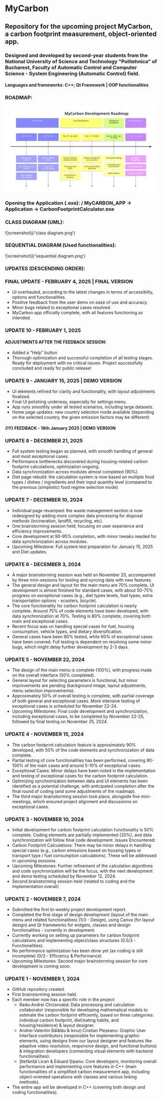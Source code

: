 # MyCarbon
## Repository for the upcoming project MyCarbon, a carbon footprint measurement, object-oriented app.
### Designed and developed by second-year students from the National University of Science and Technology "Politehnica" of Bucharest, Faculty of Automatic Control and Computer Science - System Engineering (Automatic Control) field.
#### Languages and frameworks: C++; Qt Framework | OOP functionalities

### ROADMAP:
![screenshot](/Roadmap.png)

### Opening the Application (.exe):  / MyCARBON_APP -> Application -> CarbonFootprintCalculator.exe

### CLASS DIAGRAM (UML):
![screenshot](/'class diagram.png')

### SEQUENTIAL DIAGRAM (Used functionalities):
![screenshot](/'sequential diagram.png')

### UPDATES (DESCENDING ORDER):

### FINAL UPDATE - FEBRUARY 4, 2025 | FINAL VERSION
- UI overhauled, according to the latest changes in terms of accessibilty, options and functionalities.
- Positive feedback from the user demo on ease of use and accuracy.
- Minor bugs related to exceptional cases resolved.
- MyCarbon app officially complete, with all features functioning as intended.

### UPDATE 10 - FEBRUARY 1, 2025
#### ADJUSTMENTS AFTER THE FEEDBACK SESSION:
- Added a "Help" button 
- Thorough optimization and successful completion of all testing stages.
Ready for deployment with no critical issues.
Project successfully concluded and ready for public release!

### UPDATE 9 - JANUARY 15, 2025 | DEMO VERSION
- UI elements refined for clarity and functionality, with layout adjustments finalized.
- Final UI polishing underway, especially for settings menu.
- App runs smoothly under all tested scenarios, including large datasets.
- Home page updates: new country selection mode available (depending on the selected country, the given emission factors may be different)
#### {!!!} FEEDBACK - 16th January 2025 | DEMO VERSION

### UPDATE 8 - DECEMBER 21, 2025
- Full system testing began as planned, with smooth handling of general and most exceptional cases.
- Performance bottlenecks discovered during housing-related carbon footprint calculations, optimization ongoing.
- Data synchronization across modules almost completed (90%).
- Diet page rebuild: the calculation system is now based on multiple food types / dishes / ingredients and their input quantity level (compared to the previous (simplistic) food regime selection mode)

### UPDATE 7 - DECEMBER 10, 2024
- Individual page revamped: the waste management section is now redesigned by adding more complex data processing for disposal methods (incineration, landfill, recycling, etc).
- One brainstorming session held, focusing on user experience and efficiency improvements.
- Core development at 90-95% completion, with minor tweaks needed for data synchronization across modules.
- Upcoming Milestone: Full system test preparation for January 15, 2025 and Diet updates.

### UPDATE 6 - DECEMBER 3, 2024
- A major brainstorming session was held on November 25, accompanied by three mini-sessions for testing and syncing data with new features.
- The general design and layout for the main menu are 70% complete. UI development is almost finished for standard cases, with about 50-75% progress on exceptional cases (e.g., diet types levels, fuel types, extra transportation options - scooters, bicycle).
- The core functionality for carbon footprint calculation is nearly complete. Around 75% of code elements have been developed, with data synchronization at 70%. Testing is 80% complete, covering both main and exceptional cases.
- Recent focus was on handling special cases for fuel, housing consumption, vehicle types, and dietary diversification.
- General cases have been 90% tested, while 60% of exceptional cases have been covered. Full testing is dependent on resolving some minor bugs, which might delay further development by 2-3 days.

### UPDATE 5 - NOVEMBER 22, 2024
- The design of the main menu is complete (100%), with progress made on the overall interface (50% completed).
- General layout for selecting parameters is functional, but minor improvements are pending (background image, layout adjustments, menu selection improvements).
- Approximately 50% of overall testing is complete, with partial coverage of both general and exceptional cases. More intensive testing of exceptional cases is scheduled for November 22-24.
- Upcoming Milestones: Final code development and synchronization, including exceptional cases, to be completed by November 22-25, followed by final testing on November 25, 2024.

### UPDATE 4 - NOVEMBER 15, 2024
- The carbon footprint calculation feature is approximately 90% developed, with 50% of the code elements and synchronization of data complete.
- Partial testing of core functionalities has been performed, covering 90-100% of the main cases and around 5-10% of exceptional cases.
- Exceptional Cases: Minor delays have been noted in the implementation and testing of exceptional cases for the carbon footprint calculation.
- Optimizing synchronization between data and UI elements has been identified as a potential challenge, with anticipated completion after the final round of coding (and some adjustments of the roadmap).
- The third major brainstorming session took place, alongside five mini-meetings, which ensured project alignment and discussions on exceptional cases.

### UPDATE 3 - NOVEMBER 10, 2024
- Initial development for carbon footprint calculation functionality is 50% complete. Coding elements are partially implemented (20%), and data synchronization will follow final code development.
Issues Encountered:
- Carbon Footprint Calculations: There may be minor delays in handling special cases (e.g., carbon emissions based on housing types or transport type / fuel consumption calculations). These will be addressed in upcoming sessions.
- Upcoming Milestones: Further refinement of the calculation algorithms and code synchronization will be the focus, with the next development and demo testing scheduled by November 12, 2024.
- Second brainstorming session held (related to coding and the implementation overall)

### UPDATE 2 - NOVEMBER 7, 2024
- Submitted the first bi-weekly project development report.
- Completed the first stage of design development (layout of the main menu and related functionalities) (1/3 - Design), using Canva (for layout design) and Qt frameworks for widgets, classes and design functionalities - currently in development.
- Currently working on setting up parameters for carbon footprint calculations and implementing object/class structures (0.5/3 - Functionalities).
- No performance optimization has been done yet (as coding is still incomplete) (0/3 - Efficiency & Performance)
- Upcoming Milestones: Second major brainstorming session for core development is coming soon.

### UPDATE 1 - NOVEMBER 1, 2024
- GitHub repository created.
- First brainstorming session held.
- Each member now has a specific role in the project:
  * Radu-Andrei Cîrcioroabă: Data processing and calculation collaborator (responsible for developing mathematical models to estimate the carbon footprint efficiently, based on three categories: individual carbon footprint, diet/eating habits, and housing/residence) & layout designer.
  * Andrei-Valentin Bălălău & Ionuț-Cristian Pleșeanu: Graphic User Interface contributors (responsible for implementing graphic elements, using designs from our layout designer and features like adaptive video resolution, responsive design, and functional buttons) & integration developers (connecting visual elements with backend functionalities).
  * Ștefăniță Lican & Eduard Șipanu: Core developers, monitoring overall performance and implementing core features in C++ (main functionalities of a simplified carbon measurement app, including object-oriented operations with classes and various linking methods).
- The entire app will be developed in C++ (covering both design and coding functionalities).

